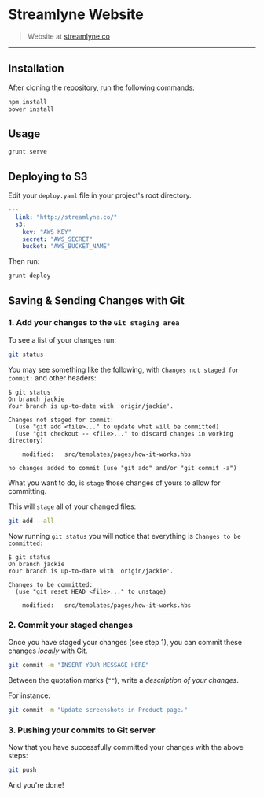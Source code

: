 # Streamlyne Website

> Website at [streamlyne.co](http://streamlyne.co)

---

## Installation

After cloning the repository, run the following commands:

```bash
npm install
bower install
```


## Usage

```bash
grunt serve
```

## Deploying to S3

Edit your `deploy.yaml` file in your project's root directory.

```yaml
---
  link: "http://streamlyne.co/"
  s3:
    key: "AWS_KEY"
    secret: "AWS_SECRET"
    bucket: "AWS_BUCKET_NAME"
```

Then run:

```bash
grunt deploy
```

## Saving & Sending Changes with Git

### 1. Add your changes to the `Git staging area`

To see a list of your changes run:

```bash
git status
```

You may see something like the following,
with `Changes not staged for commit:` and other headers:

```
$ git status
On branch jackie
Your branch is up-to-date with 'origin/jackie'.

Changes not staged for commit:
  (use "git add <file>..." to update what will be committed)
  (use "git checkout -- <file>..." to discard changes in working directory)

	modified:   src/templates/pages/how-it-works.hbs

no changes added to commit (use "git add" and/or "git commit -a")
```

What you want to do, is `stage`
those changes of yours to allow for committing.

This will `stage` all of your changed files:

```bash
git add --all
```

Now running `git status` you
will notice that everything is
`Changes to be committed:`

```
$ git status
On branch jackie
Your branch is up-to-date with 'origin/jackie'.

Changes to be committed:
  (use "git reset HEAD <file>..." to unstage)

	modified:   src/templates/pages/how-it-works.hbs
```

### 2. Commit your staged changes

Once you have staged your changes (see step 1),
you can commit these changes *locally* with Git.

```bash
git commit -m "INSERT YOUR MESSAGE HERE"
```

Between the quotation marks (`""`),
write a *description of your changes*.

For instance:

```bash
git commit -m "Update screenshots in Product page."
```

### 3. Pushing your commits to Git server

Now that you have successfully
committed your changes with the above steps:

```bash
git push
```

And you're done!
